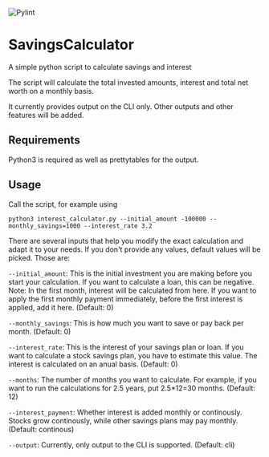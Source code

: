 ![Pylint](https://github.com/gromlin2/SavingsCalculator/workflows/Pylint/badge.svg)
# SavingsCalculator
A simple python script to calculate savings and interest

The script will calculate the total invested amounts, interest and total net worth on a monthly basis.

It currently provides output on the CLI only. Other outputs and other features will be added.

## Requirements
Python3 is required as well as prettytables for the output.

## Usage
Call the script, for example using
```
python3 interest_calculator.py --initial_amount -100000 --monthly_savings=1000 --interest_rate 3.2
```

There are several inputs that help you modify the exact calculation and adapt it to your needs. If you don't provide any values, default values will be picked.
Those are:

```--initial_amount```: This is the initial investment you are making before you start your calculation. If you want to calculate a loan, this can be negative. Note: In the first month, interest will be calculated from here. If you want to apply the first monthly payment immediately, before the first interest is applied, add it here. (Default: 0)

```--monthly_savings```: This is how much you want to save or pay back per month. (Default: 0)

```--interest_rate```: This is the interest of your savings plan or loan. If you want to calculate a stock savings plan, you have to estimate this value. The interest is calculated on an anual basis. (Default: 0)

```--months```: The number of months you want to calculate. For example, if you want to run the calculations for 2.5 years, put 2.5*12=30 months. (Default: 12)

```--interest_payment```: Whether interest is added monthly or continously. Stocks grow continously, while other savings plans may pay monthly. (Default: continous)

```--output```: Currently, only output to the CLI is supported. (Default: cli)
